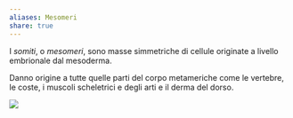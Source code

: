 ```yaml
---
aliases: Mesomeri
share: true
---
```

I *somiti*, o *mesomeri*, sono masse simmetriche di cellule originate a livello embrionale dal mesoderma.

Danno origine a tutte quelle parti del corpo metameriche come le vertebre, le coste, i muscoli scheletrici e degli arti e il derma del dorso.


![](62516423435e518e2b125e4e84983c37_MD5%201.png)
